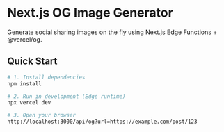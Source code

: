 # Next.js OG Image Generator

Generate social sharing images on the fly using Next.js Edge Functions + @vercel/og.

## Quick Start

```bash
# 1. Install dependencies
npm install

# 2. Run in development (Edge runtime)
npx vercel dev

# 3. Open your browser
http://localhost:3000/api/og?url=https://example.com/post/123
